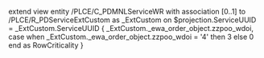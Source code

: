 
extend view entity /PLCE/C_PDMNLServiceWR with
association [0..1] to /PLCE/R_PDServiceExtCustom as _ExtCustom on $projection.ServiceUUID = _ExtCustom.ServiceUUID
{
  _ExtCustom._ewa_order_object.zzpoo_wdoi,
  case when _ExtCustom._ewa_order_object.zzpoo_wdoi = '4' then 3 else 0 end as RowCriticality
}
